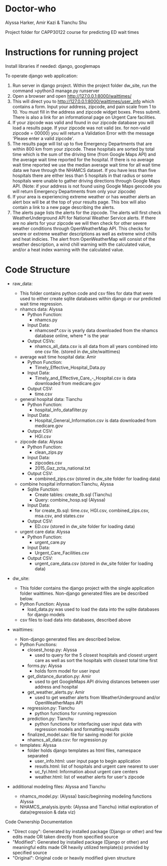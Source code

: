 # Doctor-who
Alyssa Harker, Amir Kazi & Tianchu Shu

Project folder for CAPP30122 course for predicting ED wait times


# Instructions for running project

Install libraries if needed: django, googlemaps

To operate django web application:
1. Run server in django project. Within the project folder dw_site, run the command >python3 manage.py runserver
2. Open a browser and open http://127.0.0.1:8000/waittimes/
3. This will direct you to http://127.0.0.1:8000/waittimes/user_info which contains a form. Input your address, zipcode, and pain scale from 1 to 10. You must fill in the address and zipcode widget boxes. Press submit. There is also a link for an informational page on Urgent Care facilities.
4. If your zipcode was valid and found in our zipcode database you will load a results page. If your zipcode was not valid (ex. for non-valid zipcode = 00000) you will return a Validation Error with the message 'Please enter a valid zipcode'.
5. The results page will list up to five Emergency Departments that are within 800 km from your zipcode. These hospitals are sorted by total time which is the sum of the driving time (from Google Maps API) and the average wait time reported for the hospital. If there is no average wait time reported we use the median average wait time for all wait time data we have through the NHAMCS dataset. If you have less than five hospitals there are either less than 5 hospitals in that radius or some hospitals were unable to gather driving directions through Google Maps API. (Note: if your address is not found using Google Maps geocode you will return Emergency Departments from only your zipcode)
6. If your area is experiencing extreme weather or has weather alerts an alert box will be at the top of your results page. This box will also contain a link to a new page describing the alerts. 
7. The alerts page lists the alerts for the zipcode. The alerts will first check WeatherUnderground API for National Weather Service alerts. If there are no alerts for your zipcode we will then check for other severe weather conditions through OpenWeatherMap API. This checks for severe or extreme weather descriptions as well as extreme wind chills and heat indicies. The alert from OpenWeatherMap will consist of the weather description, a wind chill warning with the calculated value, and/or a heat index warning with the calculated value. 


# Code Structure
- raw_data: 
    - This folder contains python code and csv files for data that were used to either create sqlite databases within django or our predicted wait time regression.
    - nhamcs data: Alyssa
        - Python Function:
            - nhamcs.py
        - Input Data:
            - nhamcsed*.csv is yearly data downloaded from the nhamcs database online, where * is the year
        - Output CSVs:
            - nhamcs_all_data.csv is all data from all years combined into one csv file. (stored in dw_site/waittimes) 
    - average wait time hospital data: Amir
        - Python Function:
            - Timely_Effective_Hospital_Data.py
        - Input Data:
            - Timely_and_Effective_Care_-_Hospital.csv is data downloaded from medicare.gov
        - Output CSV:
            - time.csv
    - general hospital data: Tianchu
        - Python Function:
            - hospital_info_datafilter.py
        - Input Data:
            - Hospital_General_Information.csv is data downloaded from medicare.gov
        - Output CSV:
            - HGI.csv
    - zipcode data: Alyssa
        - Python Function:
            - clean_zips.py
        - Input Data:
            - zipcodes.csv
            - 2015_Gaz_zcta_national.txt
        - Output CSV:
            - combined_zips.csv (stored in dw_site folder for loading data)
    - combine hospital information:Tianchu, Alyssa
        - Sqlite Function:
            - Create tables: create_tb.sql (Tianchu)
            - Query: combine_hosp.sql (Alyssa)
        - Input Data:
            - for create_tb.sql: time.csv, HGI.csv, combined_zips.csv, msa.csv, and states.csv
        - Output CSV:
            - ED.csv (stored in dw_site folder for loading data)
    - urgent care data: Alyssa
        - Python Function:
            - urgent_care.py
        - Input Data:
            - Urgent_Care_Facilities.csv
        - Output CSV:
            - urgent_care_data.csv (stored in dw_site folder for loading data)

- dw_site:
    - This folder contains the django project with the single application folder waittimes. Non-django generated files are be described below.
    - Python Function: Alyssa
        - load_data.py was used to load the data into the sqlite databases for django models
    - csv files to load data into databases, described above
- waittimes:
    - Non-django generated files are described below.
    - Python Functions:
        - closest_hosp.py: Alyssa
            - used to query for the 5 closest hospitals and closest urgent care as well as sort the hospitals with closest total time first
        - forms.py: Alyssa
            - holds form model for user input
        - get_distance_duration.py: Amir
            - used to get GoogleMaps API driving distances between user address and hospital
        - get_weather_alerts.py: Amir
            - used to get weather alerts from WeatherUnderground and/or OpenWeatherMaps API
        - regression.py: Tianchu
            - python functions for running regression
        - prediction.py: Tianchu
            - python functions for interfacing user input data with regression models and formatting results
        - finalized_model.sav: file for saving model for pickle
        - nhamcs_all_data.csv: for regression.py
    - templates: Alyssa
        - folder holds django templates as html files, namespace separated
            - user_info.html: user input page to begin application
            - resutls.html: list of hospitals and urgent care nearest to user
            - uc_fyi.html: Information about urgent care centers
            - weather.html: list of weather alerts for user's zipcode
- additional modeling files: Alyssa and Tianchu
    - nhamcs_model.py: (Alyssa) basic/beginning modeling functions Alyssa 
    - NHAMCS_analysis.ipynb: (Alyssa and Tianchu) initial exploration of data(regression & data viz)

Code Ownership Documentation
- "Direct copy": Generated by installed package (Django or other) and few edits made OR taken directly from specified source                                    
- "Modified": Generated by installed package (Django or other) and meaningful edits made OR heavily utilized template(s) provided by specified source
- "Original": Original code or heavily modified given structure    


